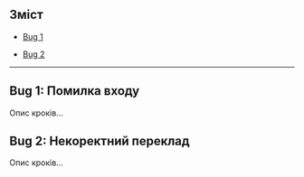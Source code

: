 ## Зміст
-  [Bug 1](#bug-1-помилка-входу)


 - [Bug 2](#bug-2-некоректний-переклад)

---

## Bug 1: Помилка входу
Опис кроків...

## Bug 2: Некоректний переклад
Опис кроків...
